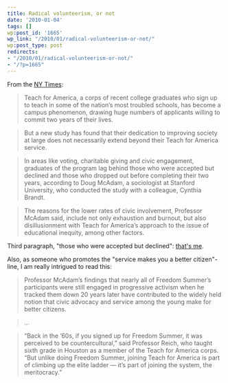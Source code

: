 ```yaml
---
title: Radical volunteerism, or not
date: '2010-01-04'
tags: []
wp:post_id: '1665'
wp_link: "/2010/01/radical-volunteerism-or-not/"
wp:post_type: post
redirects:
- "/2010/01/radical-volunteerism-or-not/"
- "/?p=1665"
---
```


From the [NY Times](http://www.nytimes.com/2010/01/04/education/04teach.html):

> Teach for America, a corps of recent college graduates who sign up to teach in some of the nation’s most troubled schools, has become a campus phenomenon, drawing huge numbers of applicants willing to commit two years of their lives.

>

> But a new study has found that their dedication to improving society at large does not necessarily extend beyond their Teach for America service.

>

> In areas like voting, charitable giving and civic engagement, graduates of the program lag behind those who were accepted but declined and those who dropped out before completing their two years, according to Doug McAdam, a sociologist at Stanford University, who conducted the study with a colleague, Cynthia Brandt.

>

> The reasons for the lower rates of civic involvement, Professor McAdam said, include not only exhaustion and burnout, but also disillusionment with Teach for America’s approach to the issue of educational inequity, among other factors.

Third paragraph, "those who were accepted but declined": [that's me](http://www.island94.org/2009/10/millenial-nonprofity-exposition/).

Also, as someone who promotes the "service makes you a better citizen"-line, I am really intrigued to read this:

> Professor McAdam’s findings that nearly all of Freedom Summer’s participants were still engaged in progressive activism when he tracked them down 20 years later have contributed to the widely held notion that civic advocacy and service among the young make for better citizens.

>

> ...

>

> “Back in the ’60s, if you signed up for Freedom Summer, it was perceived to be countercultural,” said Professor Reich, who taught sixth grade in Houston as a member of the Teach for America corps. “But unlike doing Freedom Summer, joining Teach for America is part of climbing up the elite ladder — it’s part of joining the system, the meritocracy.”
